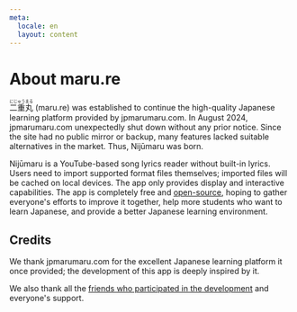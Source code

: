 ```yaml
---
meta:
  locale: en
  layout: content
---
```


# About maru.re

<ruby font-jp-serif><rb>二重丸</rb><rt>にじゅうまる</rt></ruby> (maru.re) was established to continue the high-quality Japanese learning platform provided by jpmarumaru.com.
In August 2024, jpmarumaru.com unexpectedly shut down without any prior notice. Since the site had no public mirror or backup, many features lacked suitable alternatives in the market. Thus, Nijūmaru was born.

Nijūmaru is a YouTube-based song lyrics reader without built-in lyrics. Users need to import supported format files themselves; imported files will be cached on local devices. The app only provides display and interactive capabilities.
The app is completely free and <a href="https://github.com/maru-re/maru" target="_blank">open-source</a>, hoping to gather everyone's efforts to improve it together, help more students who want to learn Japanese, and provide a better Japanese learning environment.

## Credits

We thank jpmarumaru.com for the excellent Japanese learning platform it once provided; the development of this app is deeply inspired by it.

We also thank all the <a href="https://github.com/maru-re/maru/graphs/contributors" target="_blank">friends who participated in the development</a> and everyone's support.

<BuildInfo />
